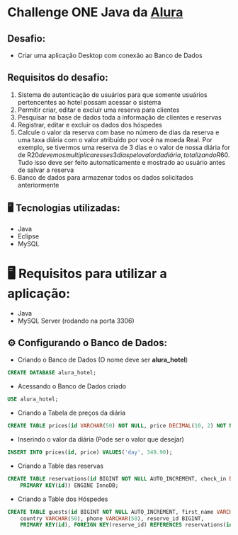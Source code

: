 # Challenge ONE Java da [Alura](https://www.alura.com.br/)
## Desafio:
- Criar uma aplicação Desktop com conexão ao Banco de Dados
## Requisitos do desafio:
1. Sistema de autenticação de usuários para que somente usuários pertencentes ao hotel possam acessar o sistema
2. Permitir criar, editar e excluir uma reserva para clientes
3. Pesquisar na base de dados toda a informação de clientes e reservas
4. Registrar, editar e excluir os dados dos hóspedes
5. Calcule o valor da reserva com base no número de dias da reserva e uma taxa diária com o valor atribuído por você na moeda Real. Por exemplo, se tivermos uma reserva de 3 dias e o valor de nossa diária for de R$20 devemos multiplicar esses 3 dias pelo valor da diária, totalizando R$60. Tudo isso deve ser feito automaticamente e mostrado ao usuário antes de salvar a reserva
6. Banco de dados para armazenar todos os dados solicitados anteriormente

## 🖥️ Tecnologias utilizadas:

- Java
- Eclipse
- MySQL

# 🖥️ Requisitos para utilizar a aplicação:

- Java
- MySQL Server (rodando na porta 3306)

## ⚙️ Configurando o Banco de Dados:

- Criando o Banco de Dados (O nome deve ser **alura_hotel**)
```sql
CREATE DATABASE alura_hotel;
```
- Acessando o Banco de Dados criado

```sql
USE alura_hotel;
```
- Criando a Tabela de preços da diária

```sql
CREATE TABLE prices(id VARCHAR(50) NOT NULL, price DECIMAL(10, 2) NOT NULL, PRIMARY KEY(id)) ENGINE InnoDB;
```
- Inserindo o valor da diária (Pode ser o valor que desejar)
```sql
INSERT INTO prices(id, price) VALUES('day', 349.90);
```
- Criando a Table das reservas
```sql
CREATE TABLE reservations(id BIGINT NOT NULL AUTO_INCREMENT, check_in DATE, check_out DATE, price DECIMAL(10, 2), pay_method VARCHAR(50),
	PRIMARY KEY(id)) ENGINE InnoDB;
```
- Criando a Table dos Hóspedes
```sql
CREATE TABLE guests(id BIGINT NOT NULL AUTO_INCREMENT, first_name VARCHAR(50), last_name VARCHAR(50), birth_date DATE,
	country VARCHAR(50), phone VARCHAR(50), reserve_id BIGINT,
    PRIMARY KEY(id), FOREIGN KEY(reserve_id) REFERENCES reservations(id)) ENGINE InnoDB;
```

